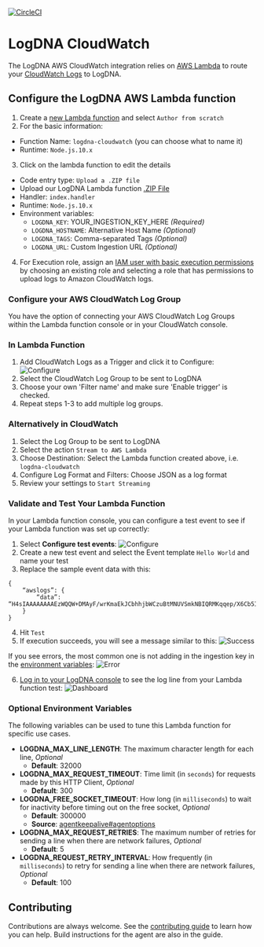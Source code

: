 [![CircleCI](https://circleci.com/gh/logdna/logdna-cloudwatch.svg?style=svg)](https://circleci.com/gh/logdna/logdna-cloudwatch)

# LogDNA CloudWatch

The LogDNA AWS CloudWatch integration relies on [AWS Lambda](https://aws.amazon.com/documentation/lambda/) to route your [CloudWatch Logs](http://docs.aws.amazon.com/AmazonCloudWatch/latest/logs/WhatIsCloudWatchLogs.html) to LogDNA.

## Configure the LogDNA AWS Lambda function

1. Create a [new Lambda function](https://console.aws.amazon.com/lambda) and select `Author from scratch`
2. For the basic information:
 * Function Name: `logdna-cloudwatch` (you can choose what to name it)
 * Runtime: `Node.js.10.x`
3. Click on the lambda function to edit the details
 * Code entry type: `Upload a .ZIP file `
 * Upload our LogDNA Lambda function [.ZIP File](https://s3.amazonaws.com/repo.logdna.com/integrations/lambdas/logdna-cloudwatch.zip)
 * Handler: `index.handler`
 * Runtime: `Node.js.10.x`
 * Environment variables: 
    * `LOGDNA_KEY`: YOUR_INGESTION_KEY_HERE *(Required)* 
    * `LOGDNA_HOSTNAME`: Alternative Host Name *(Optional)*  
    * `LOGDNA_TAGS`: Comma-separated Tags *(Optional)*  
    * `LOGDNA_URL`: Custom Ingestion URL *(Optional)*
4. For Execution role, assign an [IAM user with basic execution permissions](https://docs.aws.amazon.com/IAM/latest/UserGuide/getting-started_create-admin-group.html) by choosing an existing role and selecting a role that has permissions to upload logs to Amazon CloudWatch logs.

### Configure your AWS CloudWatch Log Group
You have the option of connecting your AWS CloudWatch Log Groups within the Lambda function console or in your CloudWatch console.

### In Lambda Function
1. Add CloudWatch Logs as a Trigger and click it to Configure:
![Configure](https://raw.githubusercontent.com/logdna/artwork/master/logdna-cloudwatch/in_lambda_1.png)
2. Select the CloudWatch Log Group to be sent to LogDNA
3. Choose your own 'Filter name' and make sure 'Enable trigger' is checked.
4. Repeat steps 1-3 to add multiple log groups.

### Alternatively in CloudWatch
1. Select the Log Group to be sent to LogDNA
2. Select the action `Stream to AWS Lambda`
3. Choose Destination: Select the Lambda function created above, i.e.  `logdna-cloudwatch`
4. Configure Log Format and Filters: Choose JSON as a log format
5. Review your settings to `Start Streaming`

### Validate and Test Your Lambda Function
In your Lambda function console, you can configure a test event to see if your Lambda function was set up correctly:

1. Select **Configure test events**:
![Configure](https://raw.githubusercontent.com/logdna/artwork/master/logdna-cloudwatch/validate_1.png)
2. Create a new test event and select the Event template `Hello World` and name your test
3. Replace the sample event data with this:
```
{
    “awslogs”: {
        “data”: “H4sIAAAAAAAAEzWQQW+DMAyF/wrKmaEkJCbhhjbWCzuBtMNUVSmkNBIQRMKqqep/X6Cb5Ivfs58++45G7ZzqdfMza5Sjt6IpTh9lXReHEsXI3ia9BJnQlHHIhMSEBnmw/WGx6xwcp8Z50M9uN2q/aDUGx2vn/5oYufXs2sXM3tjp3QxeLw7lX6hS47lTz6lTO9i1uynfXkOMe5lsp9Fxzyy/9eS3hTsyXYhOGVCaEsBSgsyEYBkGzrDMAIMQlAq+gQIQSjFhBFgqJOUMAog34WAfoFFOOM8kA0Y5SSH+f0SIb67GRaHq/baosn1UmUlHF7tErxvk5wa56b2Z+iRJ0OP4+AWj9ITzSgEAAA==”
    }
}
```
4. Hit `Test`
5. If execution succeeds, you will see a message similar to this:
![Success](https://raw.githubusercontent.com/logdna/artwork/master/logdna-cloudwatch/validate_5.png)

If you see errors, the most common one is not adding in the ingestion key in the [environment variables](https://docs.logdna.com/docs/cloudwatch#section-configure-the-logdna-aws-lambda-function):
![Error](https://raw.githubusercontent.com/logdna/artwork/master/logdna-cloudwatch/validate_5_error.png)

6. [Log in to your LogDNA console](https://logdna.com/sign-in/) to see the log line from your Lambda function test:
![Dashboard](https://raw.githubusercontent.com/logdna/artwork/master/logdna-cloudwatch/validate_6.png)

### Optional Environment Variables

The following variables can be used to tune this Lambda function for specific use cases. 

* **LOGDNA_MAX_LINE_LENGTH**: The maximum character length for each line, *Optional*
	* **Default**: 32000
* **LOGDNA_MAX_REQUEST_TIMEOUT**: Time limit (in `seconds`) for requests made by this HTTP Client, *Optional*
	* **Default**: 300
* **LOGDNA_FREE_SOCKET_TIMEOUT**: How long (in `milliseconds`) to wait for inactivity before timing out on the free socket, *Optional*
	* **Default**: 300000
	* **Source**: [agentkeepalive#agentoptions](https://github.com/node-modules/agentkeepalive/blob/master/README.md#new-agentoptions)
* **LOGDNA_MAX_REQUEST_RETRIES**: The maximum number of retries for sending a line when there are network failures, *Optional*
	* **Default**: 5
* **LOGDNA_REQUEST_RETRY_INTERVAL**: How frequently (in `milliseconds`) to retry for sending a line when there are network failures, *Optional*
	* **Default**: 100

## Contributing

Contributions are always welcome. See the [contributing guide](/CONTRIBUTING.md) to learn how you can help. Build instructions for the agent are also in the guide.
